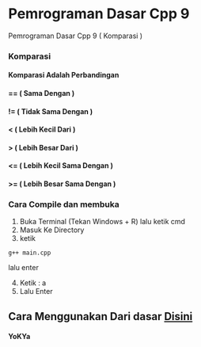 # Pemrograman Dasar Cpp 9
 Pemrograman Dasar Cpp 9 ( Komparasi )

 ### Komparasi
 #### Komparasi Adalah Perbandingan 
 #### == ( Sama Dengan )
 #### != ( Tidak Sama Dengan )
 #### < ( Lebih Kecil Dari )
 #### > ( Lebih Besar Dari )
 #### <= ( Lebih Kecil Sama Dengan )
 #### >= ( Lebih Besar Sama Dengan )

### Cara Compile dan membuka
1. Buka Terminal (Tekan Windows + R) lalu ketik cmd
2. Masuk Ke Directory
3. ketik
```
g++ main.cpp
```
lalu enter

4. Ketik : a
5. Lalu Enter

## Cara Menggunakan Dari dasar [Disini](https://github.com/YoKYa/Pemrograman-Dasar-Cpp-Bagian-1)


#### YoKYa
